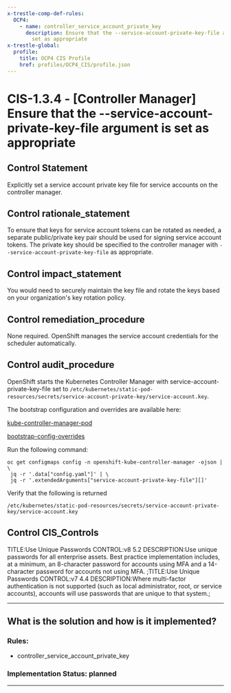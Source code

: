 ```yaml
---
x-trestle-comp-def-rules:
  OCP4:
    - name: controller_service_account_private_key
      description: Ensure that the --service-account-private-key-file argument is
        set as appropriate
x-trestle-global:
  profile:
    title: OCP4 CIS Profile
    href: profiles/OCP4_CIS/profile.json
---
```


# CIS-1.3.4 - \[Controller Manager\] Ensure that the --service-account-private-key-file argument is set as appropriate

## Control Statement

Explicitly set a service account private key file for service accounts on the controller manager.

## Control rationale_statement

To ensure that keys for service account tokens can be rotated as needed, a separate public/private key pair should be used for signing service account tokens. The private key should be specified to the controller manager with `--service-account-private-key-file` as appropriate.

## Control impact_statement

You would need to securely maintain the key file and rotate the keys based on your organization's key rotation policy.

## Control remediation_procedure

None required. OpenShift manages the service account credentials for the scheduler automatically.

## Control audit_procedure

OpenShift starts the Kubernetes Controller Manager with service-account-private-key-file set to `/etc/kubernetes/static-pod-resources/secrets/service-account-private-key/service-account.key`. 

The bootstrap configuration and overrides are available here: 

[kube-controller-manager-pod](https://github.com/openshift/cluster-kube-controller-manager-operator/blob/release-4.5/bindata/bootkube/bootstrap-manifests/kube-controller-manager-pod.yaml)

[bootstrap-config-overrides](https://github.com/openshift/cluster-kube-controller-manager-operator/blob/release-4.5/bindata/bootkube/config/bootstrap-config-overrides.yaml)

Run the following command:

```
oc get configmaps config -n openshift-kube-controller-manager -ojson | \
 jq -r '.data["config.yaml"]' | \
 jq -r '.extendedArguments["service-account-private-key-file"][]'
```

Verify that the following is returned

`/etc/kubernetes/static-pod-resources/secrets/service-account-private-key/service-account.key`

## Control CIS_Controls

TITLE:Use Unique Passwords CONTROL:v8 5.2 DESCRIPTION:Use unique passwords for all enterprise assets. Best practice implementation includes, at a minimum, an 8-character password for accounts using MFA and a 14-character password for accounts not using MFA. ;TITLE:Use Unique Passwords CONTROL:v7 4.4 DESCRIPTION:Where multi-factor authentication is not supported (such as local administrator, root, or service accounts), accounts will use passwords that are unique to that system.;

______________________________________________________________________

## What is the solution and how is it implemented?

<!-- For implementation status enter one of: implemented, partial, planned, alternative, not-applicable -->

<!-- Note that the list of rules under ### Rules: is read-only and changes will not be captured after assembly to JSON -->

<!-- Add control implementation description here for control: CIS-1.3.4 -->

### Rules:

  - controller_service_account_private_key

### Implementation Status: planned

______________________________________________________________________
